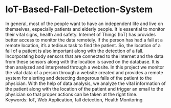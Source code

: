 # IoT-Based-Fall-Detection-System

In general, most of the people want to have an independent life and live on themselves, especially patients and elderly people. It is essential to monitor their vital signs, health and safety. Internet of Things (IoT) has provides better access to monitor the data remotely. If the person has had a fall at a remote location, it’s a tedious task to find the patient. So, the location of a fall of a patient is also important along with the detection of a fall. Incorporating body sensors that are connected to the internet and the data from these sensors along with the location is saved on the database.			          It is then analyzed and interpreted through a website. In this project we monitor the vital data of a person through a website created and provides a remote system for alerting and detecting dangerous falls of the patient to the physician. With the help of data analysis, we analyze the vital information of the patient along with the location of the patient and trigger an email to the physician so that proper actions can be taken at the right time.  
Keywords: IoT, Web Application, fall detection, Health Monitoring


